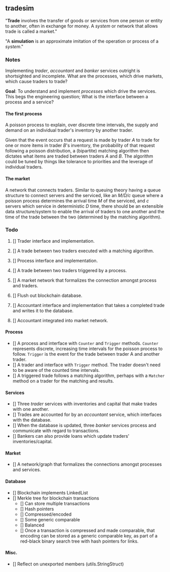 ## tradesim
"**Trade** involves the transfer of goods or services from one person or entity
to another, often in exchange for money. A *system* or network that allows
trade is called a market."

"A **simulation** is an approximate imitation of the operation or process of a
*system*."

### Notes
Implementing *trader*, *accountant* and *banker* services outright is shortsighted
and incomplete.
What are the processes, which drive markets, which cause traders to trade?

**Goal**: To understand and implement *processes* which drive the services.
This begs the engineering question; What is the interface between a process
and a service?

#### The first process
A poisson process to explain, over discrete time intervals, the supply and demand
on an individual trader's inventory by another trader.

Given that the event occurs that a request is made by trader *A* to trade for one
or more items in trader *B*'s inventory, the probability of that request following
a poisson distribution, a (bipartite) matching algorithm then dictates what items
are traded between traders *A* and *B*. The algorithm could be tuned by things like
tolerance to priorities and the leverage of individual traders.

#### The market
A network that connects traders. Similar to queuing theory having a queue structure
to connect servers and the serviced, like an *M/D/c* queue where a poisson process determines
the arrival time *M* of the serviced, and *c* servers which service in deterministic *D* time,
there should be an extensible data structure/system to enable the arrival of traders to one another
and the time of the trade between the two (determined by the matching algorithm).

### Todo

1. [] Trader interface and implementation.

2. [] A trade between two traders executed with a matching algorithm.

3. [] Process interface and implementation.

4. [] A trade between two traders triggered by a process.

5. [] A market network that formalizes the connection amongst process and traders.

6. [] Flush out blockchain database.

7. [] Accountant interface and implementation that takes a completed trade and writes it to the database.

8. [] Accountant integrated into market network.

#### Process
- [] A process and interface with `Counter` and `Trigger` methods. `Counter` represents
discrete, increasing time intervals for the poisson process to follow.
`Trigger` is the event for the trade between trader A and another trader.
- [] A trader and interface with `Trigger` method. The trader doesn't need to be aware
of the counted time intervals.
- [] A triggered trade follows a matching algorithm, perhaps with a `Matcher` method
on a trader for the matching and results.

#### Services
- [] Three *trader* services with inventories and capital that make trades with
one another.
- [] Trades are accounted for by an *accountant* service, which interfaces with
the database.
- [] When the database is updated, three *banker* services process and
communicate with regard to transactions.
- [] Bankers can also provide loans which update traders' inventories/capital.

#### Market
- [] A network/graph that formalizes the connections amongst processes and services.

#### Database
- [] Blockchain implements LinkedList
- [] Merkle tree for blockchain transactions
  - [] Can store multiple transactions
  - [] Hash pointers
  - [] Compressed/encoded
  - [] Some generic comparable
  - [] Balanced
  - [] Once a transaction is compressed and made comparable,
    that encoding can be stored as a generic comparable key,
    as part of a red-black binary search tree
    with hash pointers for links.

#### Misc.
- [] Reflect on unexported members (utils.StringStruct)
